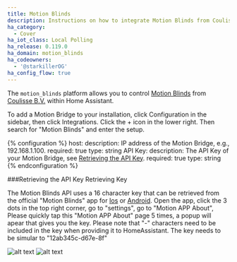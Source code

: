 ```yaml
---
title: Motion Blinds
description: Instructions on how to integrate Motion Blinds from Coulisse B.V. into Home Assistant.
ha_category:
  - Cover
ha_iot_class: Local Polling
ha_release: 0.119.0
ha_domain: motion_blinds
ha_codeowners:
  - '@starkillerOG'
ha_config_flow: true
---
```


The `motion_blinds` platform allows you to control [Motion Blinds](https://motion-blinds.com) from [Coulisse B.V.](https://coulisse.com/products/motion) within Home Assistant.

To add a Motion Bridge to your installation, click Configuration in the sidebar, then click Integrations. Click the + icon in the lower right. Then search for "Motion Blinds" and enter the setup.

{% configuration %}
host:
  description: IP address of the Motion Bridge, e.g., 192.168.1.100.
  required: true
  type: string
API Key:
  description: The API Key of your Motion Bridge, see [Retrieving the API Key](#retrieving-the-api-key).
  required: true
  type: string
{% endconfiguration %}

###Retrieving the API Key
Retrieving Key

The Motion Blinds API uses a 16 character key that can be retrieved from the official "Motion Blinds" app for [Ios](https://apps.apple.com/us/app/motion-blinds/id1437234324) or [Android](https://play.google.com/store/apps/details?id=com.coulisse.motion).
Open the app, click the 3 dots in the top right corner, go to "settings", go to "Motion APP About", Please quickly tap this "Motion APP About" page 5 times, a popup will apear that gives you the key.
Please note that "-" characters need to be included in the key when providing it to HomeAssistant. The key needs to be simular to "12ab345c-d67e-8f"

![alt text](https://raw.githubusercontent.com/starkillerOG/motion-blinds/main/pictures/Motion_App__get_key_1.jpg)
![alt text](https://raw.githubusercontent.com/starkillerOG/motion-blinds/main/pictures/Motion_App__get_key_2.jpg)

[Motion Blinds]: /integrations/motion_blinds
